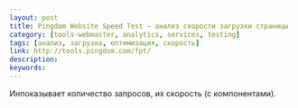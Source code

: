 ```yaml
---
layout: post
title: Pingdom Website Speed Test — анализ скорости загрузки страницы
category: [tools-webmaster, analytics, services, testing]
tags: [анализ, загрузка, оптимизация, скорость]
link: http://tools.pingdom.com/fpt/
description:
keywords:
---
```


<p>Инпоказывает количество запросов, их скорость (с компонентами).</p>
